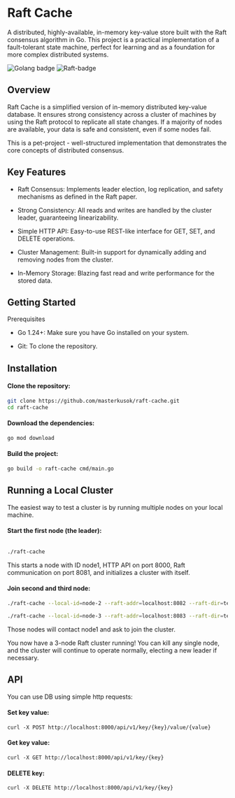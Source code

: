 # Raft Cache 

A distributed, highly-available, in-memory key-value store built with the Raft consensus algorithm in Go. This project is a practical implementation of a fault-tolerant state machine, perfect for learning and as a foundation for more complex distributed systems.

![Golang badge](https://img.shields.io/badge/Go-1.24-00ADD8?logo=go)
![Raft-badge](https://img.shields.io/badge/Consensus-Raft-important)

## Overview
Raft Cache is a simplified version of  in-memory distributed key-value database. It ensures strong consistency across a cluster of machines by using the Raft protocol to replicate all state changes. If a majority of nodes are available, your data is safe and consistent, even if some nodes fail.

This is a pet-project - well-structured implementation that demonstrates the core concepts of distributed consensus.
## Key Features
- Raft Consensus: Implements leader election, log replication, and safety mechanisms as defined in the Raft paper.

- Strong Consistency: All reads and writes are handled by the cluster leader, guaranteeing linearizability.

- Simple HTTP API: Easy-to-use REST-like interface for GET, SET, and DELETE operations.

- Cluster Management: Built-in support for dynamically adding and removing nodes from the cluster.

- In-Memory Storage: Blazing fast read and write performance for the stored data.

## Getting Started
Prerequisites

-  Go 1.24+: Make sure you have Go installed on your system.

- Git: To clone the repository.

## Installation

#### Clone the repository:
``` bash
git clone https://github.com/masterkusok/raft-cache.git
cd raft-cache
```

#### Download the dependencies:
``` bash
go mod download
```

#### Build the project:
```bash
go build -o raft-cache cmd/main.go
```

## Running a Local Cluster

The easiest way to test a cluster is by running multiple nodes on your local machine.

#### Start the first node (the leader):
```bash

./raft-cache
```

This starts a node with ID node1, HTTP API on port 8000, Raft communication on port 8081, and initializes a cluster with itself.

#### Join second and third node:
``` bash
./raft-cache --local-id=node-2 --raft-addr=localhost:8082 --raft-dir=temp2/ --max-pool=3 --leader-addr=localhost:8082 --port=:8001 --leader-api-endpoint=http://localhost:8000

./raft-cache --local-id=node-3 --raft-addr=localhost:8083 --raft-dir=temp3/ --max-pool=3 --leader-addr=localhost:8081 --port=:8002 --leader-api-endpoint=http://localhost:8000
```

Those nodes will contact node1 and ask to join the cluster.

You now have a 3-node Raft cluster running! You can kill any single node, and the cluster will continue to operate normally, electing a new leader if necessary.

## API
You can use DB using simple http requests:

#### Set key value:
```
curl -X POST http://localhost:8000/api/v1/key/{key}/value/{value}
```

#### Get key value:
```
curl -X GET http://localhost:8000/api/v1/key/{key}
```

#### DELETE key:
```
curl -X DELETE http://localhost:8000/api/v1/key/{key}
```